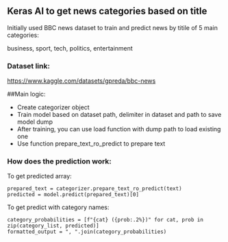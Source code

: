 ## Keras AI to get news categories based on title

Initially used BBC news dataset to train and predict news by titile of 
5 main categories: 

business, sport, tech, politics, entertainment

### Dataset link: 
https://www.kaggle.com/datasets/gpreda/bbc-news

##Main logic: 
- Create categorizer object
- Train model based on dataset path, delimiter in dataset and path to save model dump
- After training, you can use load function with dump path to load existing one
- Use function prepare_text_ro_predict to prepare text

### How does the prediction work: 

To get predicted array:
```
prepared_text = categorizer.prepare_text_ro_predict(text)
predicted = model.predict(prepared_text)[0]
```

To get predict with category names: 
```
category_probabilities = [f"{cat} ({prob:.2%})" for cat, prob in zip(category_list, predicted)]
formatted_output = ", ".join(category_probabilities)
```
